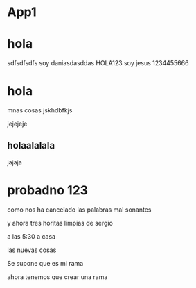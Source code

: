 # App1

# hola

sdfsdfsdfs
soy daniasdasddas
HOLA123 
soy jesus
1234455666
# hola

mnas cosas
jskhdbfkjs

jejejeje

## holaalalala

jajaja
# probadno 123

como nos ha cancelado las palabras mal sonantes 

y ahora tres horitas limpias de sergio



a las 5:30 a casa


las nuevas cosas

Se supone que es mi rama

ahora tenemos que crear una rama
